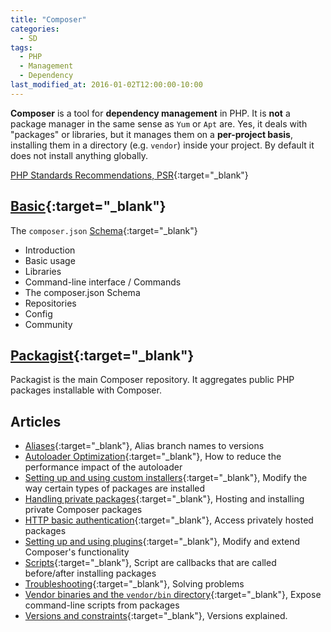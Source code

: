 ```yaml
---
title: "Composer"
categories:
  - SD
tags:
  - PHP
  - Management
  - Dependency
last_modified_at: 2016-01-02T12:00:00-10:00
---
```


**Composer** is a tool for **dependency management** in PHP. It is **not** a package manager in the same sense as `Yum` or `Apt` are. Yes, it deals with "packages" or libraries, but it manages them on a **per-project basis**, installing them in a directory (e.g. `vendor`) inside your project. By default it does not install anything globally.

[PHP Standards Recommendations, PSR](https://www.php-fig.org/psr/){:target="_blank"}

## [Basic](https://getcomposer.org/doc/){:target="_blank"}

The `composer.json` [Schema](https://getcomposer.org/schema.json){:target="_blank"}

- Introduction
- Basic usage
- Libraries
- Command-line interface / Commands
- The composer.json Schema
- Repositories
- Config
- Community

## [Packagist](https://packagist.org/){:target="_blank"}

Packagist is the main Composer repository. It aggregates public PHP packages installable with Composer.

## Articles

- [Aliases](https://getcomposer.org/doc/articles/aliases.md){:target="_blank"}, Alias branch names to versions
- [Autoloader Optimization](https://getcomposer.org/doc/articles/autoloader-optimization.md){:target="_blank"}, How to reduce the performance impact of the autoloader
- [Setting up and using custom installers](https://getcomposer.org/doc/articles/custom-installers.md){:target="_blank"}, Modify the way certain types of packages are installed
- [Handling private packages](https://getcomposer.org/doc/articles/handling-private-packages-with-satis.md){:target="_blank"}, Hosting and installing private Composer packages
- [HTTP basic authentication](https://getcomposer.org/doc/articles/http-basic-authentication.md){:target="_blank"}, Access privately hosted packages
- [Setting up and using plugins](https://getcomposer.org/doc/articles/plugins.md){:target="_blank"}, Modify and extend Composer's functionality
- [Scripts](https://getcomposer.org/doc/articles/scripts.md){:target="_blank"}, Script are callbacks that are called before/after installing packages
- [Troubleshooting](https://getcomposer.org/doc/articles/troubleshooting.md){:target="_blank"}, Solving problems
- [Vendor binaries and the `vendor/bin` directory](https://getcomposer.org/doc/articles/vendor-binaries.md){:target="_blank"}, Expose command-line scripts from packages
- [Versions and constraints](https://getcomposer.org/doc/articles/versions.md){:target="_blank"}, Versions explained.

